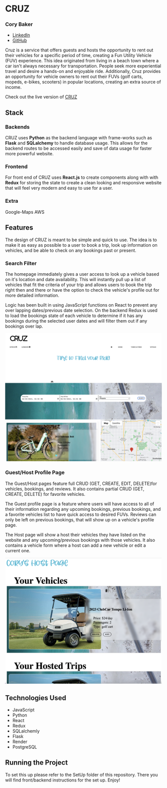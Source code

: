 

# CRUZ
### Cory Baker
- [LinkedIn](https://www.linkedin.com/in/cory-baker-9738ba2a/)
- [GitHub](https://github.com/Cbakes24)

Cruz is a service that offers guests and hosts the opportunity to rent out their vehicles for a specific period of time, creating a Fun Utility Vehicle (FUV) experience. This idea originated from living in a beach town where a car isn't always necessary for transportation. People seek more experiential travel and desire a hands-on and enjoyable ride. Additionally, Cruz provides an opportunity for vehicle owners to rent out their FUVs (golf carts, mopeds, e-bikes, scooters) in popular locations, creating an extra source of income.

Check out the live version of [CRUZ](https://crooz-web-service.onrender.com)



## Stack

### Backends
CRUZ uses **Python** as the backend language with frame-works such as **Flask** and **SQLalchemy** to handle database usage. This allows for
the backend routes to be accessed easily and save of data usage for faster more powerful website.

### Frontend
For front end of CRUZ uses **React.js** to create components along with with **Redux** for storing the state to create a clean looking and responsive website
that will feel very modern and easy to use for a user.

### Extra
Google-Maps
AWS


## Features

The design of CRUZ is meant to be simple and quick to use. The idea is to make it as easy as possible to a user to book a trip, look up information on vehicles, and
be able to check on any bookings past or present.
### Search Filter

The homepage immediately gives a user access to look up a vehicle based on it's location and date availability. This will instantly pull up a list
of vehicles that fit the criteria of your trip and allows users to book the trip right then and there or have the option to check the vehicle's profile out
for more detailed information.

Logic has been built in using JavaScript functions on React to prevent any over lapping dates/previous date selection. On the backend Redux is used to load the bookings state of each vehicle to determine if it has any bookings during the selected user dates and will filter them out if any bookings over lap.

![CRUZ Search Filter](./images/SearchFilter.png)

### Guest/Host Profile Page
The Guest/Host pages feature full CRUD (GET, CREATE, EDIT, DELETE)for vehicles, bookings, and reviews. It also contains partial CRUD (GET, CREATE, DELETE) for favorite vehicles.

The Guest profile page is a feature where users will have access to all of their information regarding any upcoming bookings, previous bookings, and a favorite vehicles list to have quick access to desired FUVs. Reviews can only be left on previous bookings, that will show up on a vehicle's profile page.

The Host page will show a host their vehicles they have listed on the website and any upcoming/previous bookings with those vehicles. It also contains a vehicle form where a host can add a new vehicle or edit a current one.

![Profile Page](./images/HostPage.png)

## Technologies Used

- JavaScript
- Python
- React
- Redux
- SQLalchemly
- Flask
- Render
- PostgreSQL


## Running the Project

To set this up please refer to the SetUp folder of this repository. There you will find front/backend instructions for the set up. Enjoy!
